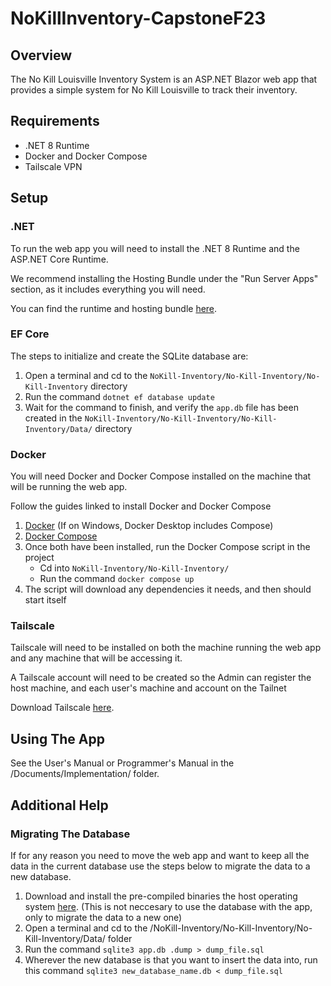 # NoKillInventory-CapstoneF23

## Overview

The No Kill Louisville Inventory System is an ASP.NET Blazor web app that provides a simple system for No Kill Louisville to track their inventory.

## Requirements

- .NET 8 Runtime
- Docker and Docker Compose
- Tailscale VPN

## Setup

### .NET

To run the web app you will need to install the .NET 8 Runtime and the ASP.NET Core Runtime.

We recommend installing the Hosting Bundle under the "Run Server Apps" section, as it includes everything you will need.

You can find the runtime and hosting bundle [here](https://dotnet.microsoft.com/en-us/download/dotnet/8.0/runtime?cid=getdotnetcore&os=windows&arch=x64).

### EF Core

The steps to initialize and create the SQLite database are:
1. Open a terminal and cd to the `NoKill-Inventory/No-Kill-Inventory/No-Kill-Inventory` directory
2. Run the command `dotnet ef database update`
3. Wait for the command to finish, and verify the `app.db` file has been created in the `NoKill-Inventory/No-Kill-Inventory/No-Kill-Inventory/Data/` directory

### Docker

You will need Docker and Docker Compose installed on the machine that will be running the web app.

Follow the guides linked to install Docker and Docker Compose
1. [Docker](https://docs.docker.com/engine/install/) (If on Windows, Docker Desktop includes Compose)
2. [Docker Compose](https://docs.docker.com/compose/install/)
3. Once both have been installed, run the Docker Compose script in the project
   - Cd into `NoKill-Inventory/No-Kill-Inventory/`
   - Run the command `docker compose up`
4. The script will download any dependencies it needs, and then should start itself

### Tailscale

Tailscale will need to be installed on both the machine running the web app and any machine that will be accessing it.

A Tailscale account will need to be created so the Admin can register the host machine, and each user's machine and account on the Tailnet

Download Tailscale [here](https://tailscale.com/).

## Using The App

See the User's Manual or Programmer's Manual in the /Documents/Implementation/ folder.

## Additional Help

### Migrating The Database

If for any reason you need to move the web app and want to keep all the data in the current database use the steps below to migrate the data to a new database.

1. Download and install the pre-compiled binaries the host operating system [here](https://www.sqlite.org/download.html). (This is not neccesary to use the database with the app, only to migrate the data to a new one)
2. Open a terminal and cd to the /NoKill-Inventory/No-Kill-Inventory/No-Kill-Inventory/Data/ folder
3. Run the command `sqlite3 app.db .dump > dump_file.sql`
4. Wherever the new database is that you want to insert the data into, run this command `sqlite3 new_database_name.db < dump_file.sql`
